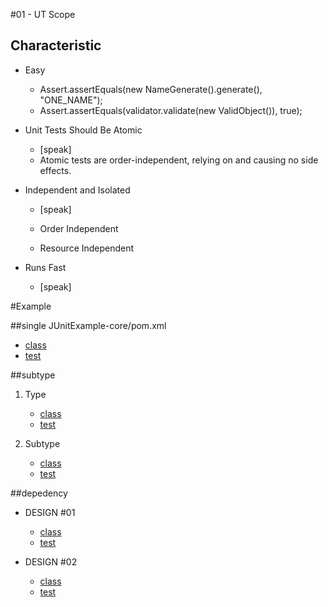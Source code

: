 #01 - UT Scope

## Characteristic
* Easy

    * Assert.assertEquals(new NameGenerate().generate(), "ONE_NAME");
    * Assert.assertEquals(validator.validate(new ValidObject()), true);   

* Unit Tests Should Be Atomic

    * [speak]
    * Atomic tests are order-independent, relying on and causing no side effects.

* Independent and Isolated

    * [speak]
    
    * Order Independent
    
    * Resource Independent   

* Runs Fast

    * [speak]

#Example

##single
JUnitExample-core/pom.xml
* [class](/JUnitExample-core/src/main/java/org/junitexample/coffeetalk/ut/simple/EmailValidator.java)
* [test](/JUnitExample-core/src/test/java/org/junitexample/coffeetalk/ut/simple/EmailValidatorTest.java)

##subtype

1. Type

    * [class](/JUnitExample-core/src/main/java/org/junitexample/coffeetalk/ut/subtype/AbstractTransformerCollectionTo.java)
    * [test](/JUnitExample-core/src/test/java/org/junitexample/coffeetalk/ut/subtype/AbstractTransformerCollectionToTest.java)

2. Subtype

    * [class](/JUnitExample-core/src/main/java/org/junitexample/coffeetalk/ut/subtype/Bean2XMLTransformer.java) 
    * [test](/JUnitExample-core/src/test/java/org/junitexample/coffeetalk/ut/subtype/Bean2XMLTransformerTest.java)

##depedency

* DESIGN #01

    * [class](/JUnitExample-core/src/main/java/org/junitexample/coffeetalk/ut/depedency/PasswordValidatorDepency.java)
    * [test](/JUnitExample-core/src/test/java/org/junitexample/coffeetalk/ut/depedency/PasswordValidatorDepencyTest.java)

* DESIGN #02

    * [class](/JUnitExample-core/src/main/java/org/junitexample/coffeetalk/ut/depedency/PasswordValidatorImp.java)
    * [test](/JUnitExample-core/src/test/java/org/junitexample/coffeetalk/ut/depedency/PasswordValidatorImpTest.java) 